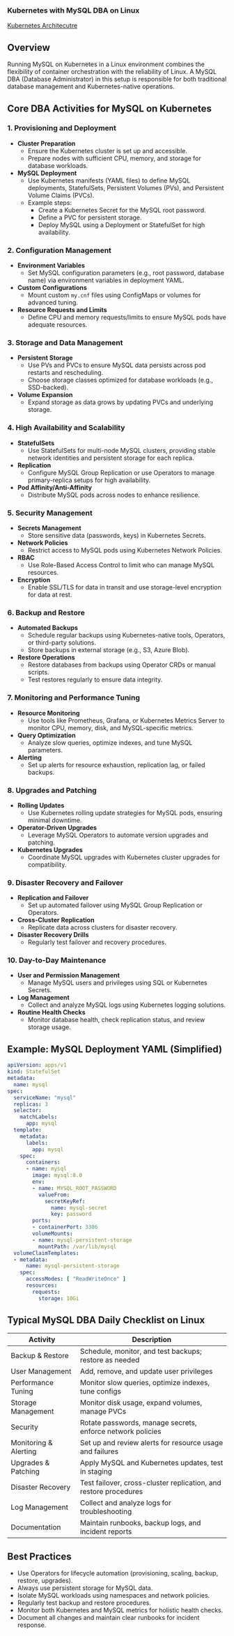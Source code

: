 ### Kubernetes with MySQL DBA on Linux
[Kubernetes Architecutre]([https://github.com/venkat-mr369/k8s-for-DBAs/GKE-Notes.md](https://github.com/venkat-mr369/k8s-for-DBAs/blob/main/GKE-Notes.md))
## Overview

Running MySQL on Kubernetes in a Linux environment combines the flexibility of container orchestration with the reliability of Linux. A MySQL DBA (Database Administrator) in this setup is responsible for both traditional database management and Kubernetes-native operations.

## Core DBA Activities for MySQL on Kubernetes

### 1. Provisioning and Deployment

- **Cluster Preparation**
  - Ensure the Kubernetes cluster is set up and accessible.
  - Prepare nodes with sufficient CPU, memory, and storage for database workloads.
- **MySQL Deployment**
  - Use Kubernetes manifests (YAML files) to define MySQL deployments, StatefulSets, Persistent Volumes (PVs), and Persistent Volume Claims (PVCs).
  - Example steps:
    - Create a Kubernetes Secret for the MySQL root password.
    - Define a PVC for persistent storage.
    - Deploy MySQL using a Deployment or StatefulSet for high availability.

### 2. Configuration Management

- **Environment Variables**
  - Set MySQL configuration parameters (e.g., root password, database name) via environment variables in deployment YAML.
- **Custom Configurations**
  - Mount custom `my.cnf` files using ConfigMaps or volumes for advanced tuning.
- **Resource Requests and Limits**
  - Define CPU and memory requests/limits to ensure MySQL pods have adequate resources.

### 3. Storage and Data Management

- **Persistent Storage**
  - Use PVs and PVCs to ensure MySQL data persists across pod restarts and rescheduling.
  - Choose storage classes optimized for database workloads (e.g., SSD-backed).
- **Volume Expansion**
  - Expand storage as data grows by updating PVCs and underlying storage.

### 4. High Availability and Scalability

- **StatefulSets**
  - Use StatefulSets for multi-node MySQL clusters, providing stable network identities and persistent storage for each replica.
- **Replication**
  - Configure MySQL Group Replication or use Operators to manage primary-replica setups for high availability.
- **Pod Affinity/Anti-Affinity**
  - Distribute MySQL pods across nodes to enhance resilience.

### 5. Security Management

- **Secrets Management**
  - Store sensitive data (passwords, keys) in Kubernetes Secrets.
- **Network Policies**
  - Restrict access to MySQL pods using Kubernetes Network Policies.
- **RBAC**
  - Use Role-Based Access Control to limit who can manage MySQL resources.
- **Encryption**
  - Enable SSL/TLS for data in transit and use storage-level encryption for data at rest.

### 6. Backup and Restore

- **Automated Backups**
  - Schedule regular backups using Kubernetes-native tools, Operators, or third-party solutions.
  - Store backups in external storage (e.g., S3, Azure Blob).
- **Restore Operations**
  - Restore databases from backups using Operator CRDs or manual scripts.
  - Test restores regularly to ensure data integrity.

### 7. Monitoring and Performance Tuning

- **Resource Monitoring**
  - Use tools like Prometheus, Grafana, or Kubernetes Metrics Server to monitor CPU, memory, disk, and MySQL-specific metrics.
- **Query Optimization**
  - Analyze slow queries, optimize indexes, and tune MySQL parameters.
- **Alerting**
  - Set up alerts for resource exhaustion, replication lag, or failed backups.

### 8. Upgrades and Patching

- **Rolling Updates**
  - Use Kubernetes rolling update strategies for MySQL pods, ensuring minimal downtime.
- **Operator-Driven Upgrades**
  - Leverage MySQL Operators to automate version upgrades and patching.
- **Kubernetes Upgrades**
  - Coordinate MySQL upgrades with Kubernetes cluster upgrades for compatibility.

### 9. Disaster Recovery and Failover

- **Replication and Failover**
  - Set up automated failover using MySQL Group Replication or Operators.
- **Cross-Cluster Replication**
  - Replicate data across clusters for disaster recovery.
- **Disaster Recovery Drills**
  - Regularly test failover and recovery procedures.

### 10. Day-to-Day Maintenance

- **User and Permission Management**
  - Manage MySQL users and privileges using SQL or Kubernetes Secrets.
- **Log Management**
  - Collect and analyze MySQL logs using Kubernetes logging solutions.
- **Routine Health Checks**
  - Monitor database health, check replication status, and review storage usage.

## Example: MySQL Deployment YAML (Simplified)

```yaml
apiVersion: apps/v1
kind: StatefulSet
metadata:
  name: mysql
spec:
  serviceName: "mysql"
  replicas: 3
  selector:
    matchLabels:
      app: mysql
  template:
    metadata:
      labels:
        app: mysql
    spec:
      containers:
      - name: mysql
        image: mysql:8.0
        env:
        - name: MYSQL_ROOT_PASSWORD
          valueFrom:
            secretKeyRef:
              name: mysql-secret
              key: password
        ports:
        - containerPort: 3306
        volumeMounts:
        - name: mysql-persistent-storage
          mountPath: /var/lib/mysql
  volumeClaimTemplates:
  - metadata:
      name: mysql-persistent-storage
    spec:
      accessModes: [ "ReadWriteOnce" ]
      resources:
        requests:
          storage: 10Gi
```

## Typical MySQL DBA Daily Checklist on Linux

| Activity              | Description                                                        |
|-----------------------|--------------------------------------------------------------------|
| Backup & Restore      | Schedule, monitor, and test backups; restore as needed             |
| User Management       | Add, remove, and update user privileges                            |
| Performance Tuning    | Monitor slow queries, optimize indexes, tune configs               |
| Storage Management    | Monitor disk usage, expand volumes, manage PVCs                    |
| Security              | Rotate passwords, manage secrets, enforce network policies         |
| Monitoring & Alerting | Set up and review alerts for resource usage and failures           |
| Upgrades & Patching   | Apply MySQL and Kubernetes updates, test in staging                |
| Disaster Recovery     | Test failover, cross-cluster replication, and restore procedures   |
| Log Management        | Collect and analyze logs for troubleshooting                       |
| Documentation         | Maintain runbooks, backup logs, and incident reports               |

## Best Practices

- Use Operators for lifecycle automation (provisioning, scaling, backup, restore, upgrades).
- Always use persistent storage for MySQL data.
- Isolate MySQL workloads using namespaces and network policies.
- Regularly test backup and restore procedures.
- Monitor both Kubernetes and MySQL metrics for holistic health checks.
- Document all changes and maintain clear runbooks for incident response.
